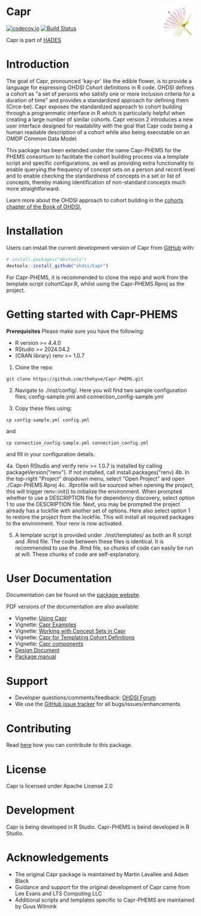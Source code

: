 # Capr <a href="https://ohdsi.github.io/Capr/"><img src="man/figures/logo.png" align="right" height="90"/></a>

<!-- badges: start -->

[![codecov.io](https://codecov.io/github/OHDSI/Capr/coverage.svg?branch=main)](https://app.codecov.io/gh/OHDSI/Capr?branch=main) [![Build Status](https://github.com/OHDSI/Capr/workflows/R-CMD-check/badge.svg)](https://github.com/OHDSI/Capr/actions?query=workflow%3AR-CMD-check)

<!-- badges: end -->

Capr is part of [HADES](https://ohdsi.github.io/Hades/)

# Introduction

The goal of Capr, pronounced 'kay-pr' like the edible flower, is to provide a language for expressing OHDSI Cohort definitions in R code. OHDSI defines a cohort as "a set of persons who satisfy one or more inclusion criteria for a duration of time" and provides a standardized approach for defining them (Circe-be). Capr exposes the standardized approach to cohort building through a programmatic interface in R which is particularly helpful when creating a large number of similar cohorts. Capr version 2 introduces a new user interface designed for readability with the goal that Capr code being a human readable description of a cohort while also being executable on an OMOP Common Data Model.

This package has been extended under the name Capr-PHEMS for the PHEMS consortium to facilitate the cohort building process via a template script and specific configurations, as well as providing extra functionality to enable querying the frequency of concept sets on a person and record level and to enable checking the standardness of concepts in a set or list of concepts, thereby making identification of non-standard concepts much more straightforward.

Learn more about the OHDSI approach to cohort building in the [cohorts chapter of the Book of OHDSI.](https://ohdsi.github.io/TheBookOfOhdsi/Cohorts.html)

# Installation


Users can install the current development version of Capr from [GitHub](https://github.com/) with:

``` r
# install.packages("devtools")
devtools::install_github("ohdsi/Capr")
```

For Capr-PHEMS, it is recommended to clone the repo and work from the template script cohortCapr.R, whilst using the Capr-PHEMS.Rproj as the project.

# Getting started with Capr-PHEMS
**Prerequisites**
Please make sure you have the following:
-   R version >= 4.4.0
-   RStudio >= 2024.04.2
-   (CRAN library) renv >= 1.0.7

1.  Clone the repo:
```
git clone https://github.com/thehyve/Capr-PHEMS.git
```

2.  Navigate to ./inst/config/. Here you will find two sample configuration files; config-sample.yml and connection_config-sample.yml

3.  Copy these files using: 
```
cp config-sample.yml config.yml
``` 
and 
```
cp connection_config-sample.yml connection_config.yml
``` 
and fill in your configuration details.

4a.  Open RStudio and verify renv >= 1.0.7 is installed by calling packageVersion("renv"). If not installed, call install.packages("renv)
4b.  In the top-right "Project" dropdown menu, select "Open Project" and open ./Capr-PHEMS.Rproj
4c.  .Rprofile will be sourced when opening the project; this will trigger renv::init() to initialize the environment. When prompted whether to use a DESCRIPTION file for dependency discovery, select option 1 to use the DESCRIPTION file. Next, you may be prompted the project already has a lockfile with another set of options. Here also select option 1 to restore the project from the lockfile. This will install all required packages to the environment. Your renv is now activated.

5.  A template script is provided under ./inst/templates/ as both an R script and .Rmd file. The code between these files is identical. It is recommended to use the .Rmd file, so chunks of code can easily be run at will. These chunks of code are self-explanatory.

# User Documentation

Documentation can be found on the [package website](https://ohdsi.github.io/Capr/).


PDF versions of the documentation are also available:

-   Vignette: [Using Capr](https://raw.githubusercontent.com/OHDSI/Capr/main/extras/pdf_vignette/Using-Capr.pdf)
-   Vignette: [Capr Examples](https://raw.githubusercontent.com/OHDSI/Capr/main/extras/pdf_vignette/Examples.pdf)
-   Vignette: [Working with Concept Sets in Capr](https://raw.githubusercontent.com/OHDSI/Capr/main/extras/pdf_vignette/Capr-conceptSets.pdf)
-   Vignette: [Capr for Templating Cohort Definitions](https://raw.githubusercontent.com/OHDSI/Capr/main/extras/pdf_vignette/capr_templates.pdf)
-   Vignette: [Capr components](https://raw.githubusercontent.com/OHDSI/Capr/main/extras/pdf_vignette/capr_objects.pdf)
-   [Design Document](https://raw.githubusercontent.com/OHDSI/Capr/main/extras/pdf_vignette/capr_design.pdf)
-   [Package manual](https://raw.githubusercontent.com/OHDSI/Capr/main/extras/Capr.pdf)

# Support

-   Developer questions/comments/feedback: <a href="http://forums.ohdsi.org/c/developers">OHDSI Forum</a>
-   We use the <a href="https://github.com/OHDSI/Capr/issues">GitHub issue tracker</a> for all bugs/issues/enhancements

# Contributing

Read [here](https://ohdsi.github.io/Hades/contribute.html) how you can contribute to this package.

# License

Capr is licensed under Apache License 2.0

# Development

Capr is being developed in R Studio.
Capr-PHEMS is beind developed in R Studio.

# Acknowledgements

-   The original Capr package is maintained by Martin Lavallee and Adam Black
-   Guidance and support for the original development of Capr came from Lee Evans and LTS Computing LLC
-   Additional scripts and templates specific to Capr-PHEMS are maintained by Guus Wilmink
